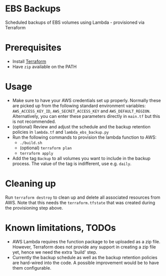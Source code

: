 # EBS Backups 
Scheduled backups of EBS volumes using Lambda - provisioned via Terraform

# Prerequisites
* Install [Terraform](https://www.terraform.io/downloads.html)
* Have `zip` available on the PATH


# Usage
* Make sure to have your AWS credentials set up properly. Normally these are picked up from the following standard environment 
variables: `AWS_ACCESS_KEY_ID`, `AWS_SECRET_ACCESS_KEY` and `AWS_DEFAULT_REGION`. Alternatively, you can enter these parameters directly in `main.tf` but this is not recommended.
* (optional) Review and adjust the schedule and the backup retention policies in `lambda.tf` and `lambda_ebs_backup.py`
* Run the following commands to provision the lambda function to AWS:
    * `./build.sh`
    * (optional) `terraform plan`
    * `terraform apply`
* Add the tag `Backup` to all volumes you want to include in the backup process. The value of the tag is indifferent, use e.g. `daily`.

# Cleaning up
Run `terraform destroy` to clean up and delete all associated resources from AWS. Note that this needs the `terraform.tfstate` that was created during the provisioning step above.

# Known limitations, TODOs
* AWS Lambda requires the function package to be uploaded as a zip file. However, Terraform does not provide any support in creating a zip file yet, hence we need the extra 'build' step. 
* Currently the backup schedule as well as the backup retention policies are hard-wired into the code. A possible improvement would be to have them configurable.

